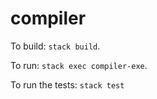 # compiler
To build: `stack build`.

To run: `stack exec compiler-exe`.

To run the tests: `stack test`